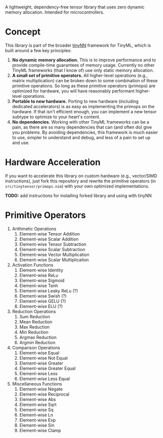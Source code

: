 <!--
 Copyright (c) 2024 Garrett Kinman
 
 This software is released under the MIT License.
 https://opensource.org/licenses/MIT
-->

A lightweight, dependency-free tensor library that uses zero dynamic memory allocation. Intended for microcontrollers.

# Concept
This library is part of the broader [tinyNN](https://github.com/garrettkinman/tinyNN) framework for TinyML, which is built around a few key principles:
1. **No dynamic memory allocation.** This is to improve performance and to provide compile-time guarantees of memory usage. Currently no other TinyML frameworks (that I know of) use only static memory allocation.
2. **A small set of primitive operators.** All higher-level operations (e.g., matrix multiplication) can be broken down to some combination of these primitive operations. So long as these primitive operators (primops) are optimized for hardware, you will have reasonably performant higher-level operations.
3. **Portable to new hardware.** Porting to new hardware (including dedicated accelerators) is as easy as implementing the primops on the hardware. If that isn't efficient enough, you can implement a new tensor subtype to optimize to your heart's content.
4. **No dependencies.** Working with other TinyML frameworks can be a pain, as there are so many dependencies that can (and often do) give you problems. By avoiding dependencies, this framework is much easier to use, simpler to understand and debug, and less of a pain to set up and use.

# Hardware Acceleration
If you want to accelerate this library on custom hardware (e.g., vector/SIMD instructions), just fork this repository and rewrite the primitive operators (in `src/tinytensor/primops.nim`) with your own optimized implementations.

**TODO:** add instructions for installing forked library and using with tinyNN

# Primitive Operators
1. Arithmetic Operations
   1. Element-wise Tensor Addition
   2. Element-wise Scalar Addition
   3. Element-wise Tensor Subtraction
   4. Element-wise Scalar Subtraction
   5. Element-wise Vector Multiplication
   6. Element-wise Scalar Multiplicaiton
2. Activation Functions
   1. Element-wise Identity
   2. Element-wise ReLu
   3. Element-wise Sigmoid
   4. Element-wise Tanh
   5. Element-wise Leaky ReLu (?)
   6. Element-wise Swish (?)
   7. Element-wise GELU (?)
   8. Element-wise ELU (?)
3. Reduction Operations
   1. Sum Reduction
   2. Mean Reduction
   3. Max Reduction
   4. Min Reduction
   5. Argmax Reduction
   6. Argmin Reduction
4. Comparison Operations
   1. Element-wise Equal
   2. Element-wise Not Equal
   3. Element-wise Greater
   4. Element-wise Greater Equal
   5. Element-wise Less
   6. Element-wise Less Equal
5. Miscellaneous Functions
   1. Element-wise Negate
   2. Element-wise Reciprocal
   3. Element-wise Abs
   4. Element-wise Sqrt
   5. Element-wise Sq
   6. Element-wise Ln
   7. Element-wise Exp
   8. Element-wise Sin
   9. Element-wise Clamp